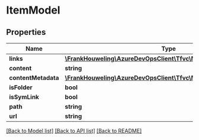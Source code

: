 # ItemModel

## Properties
Name | Type | Description | Notes
------------ | ------------- | ------------- | -------------
**links** | [**\FrankHouweling\AzureDevOpsClient\Tfvc\Model\ReferenceLinks**](ReferenceLinks.md) |  | [optional] 
**content** | **string** |  | [optional] 
**contentMetadata** | [**\FrankHouweling\AzureDevOpsClient\Tfvc\Model\FileContentMetadata**](FileContentMetadata.md) |  | [optional] 
**isFolder** | **bool** |  | [optional] 
**isSymLink** | **bool** |  | [optional] 
**path** | **string** |  | [optional] 
**url** | **string** |  | [optional] 

[[Back to Model list]](../README.md#documentation-for-models) [[Back to API list]](../README.md#documentation-for-api-endpoints) [[Back to README]](../README.md)


